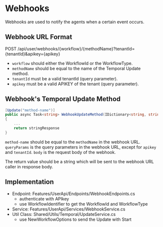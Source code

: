 # Webhooks

Webhooks are used to notify the agents when a certain event occurs.

## Webhook URL Format

POST <server-url>/api/user/webhooks/{workflow}/{methodName}?tenantId={tenantId}&apikey={apikey}

- `workflow` should either the WorkflowId or the WorkflowType.
- `methodName` should be equal to the name of the Temporal Update method.
- `tenantId` must be a valid tenantId (query parameter).
- `apikey` must be a valid APIKEY of the tenant (query parameter).

## Webhook's Temporal Update Method

```csharp
[Update("method-name")]
public async Task<string> WebhookUpdateMethod(IDictionary<string, string> queryParams, string body)
{
    ...
    return stringResponse
}
```

`method-name` should be equal to the `methodName` in the webhook URL.
`queryParams` is the query parameters in the webhook URL, except for `apikey` and `tenantId`.
`body` is the request body of the webhook.

The return value should be a string which will be sent to the webhook URL caller in response body.

## Implementation

- Endpoint: Features/UserApi/Endpoints/WebhookEndpoints.cs
  - authenticate with APIkey
  - use WorkflowIdentifier to get the WorkflowId and WorkflowType
- Service: Features/UserApi/Services/WebhookService.cs
- Util Class: Shared/Utils/Temporal/UpdateService.cs
  - use NewWorkflowOptions to send the Update with Start

